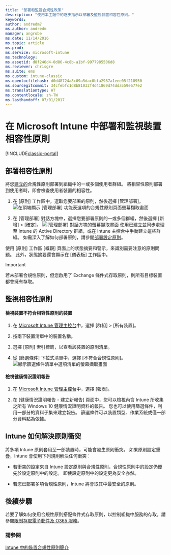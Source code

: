 ```yaml
---
title: "部署和監視合規性政策"
description: "使用本主題中的逐步指示以部署及監視裝置相容性原則。"
keywords: 
author: andredm7
ms.author: andredm
manager: angrobe
ms.date: 11/14/2016
ms.topic: article
ms.prod: 
ms.service: microsoft-intune
ms.technology: 
ms.assetid: d8f246d4-0d86-4c8b-a1bf-9977985506d8
ms.reviewer: chrisgre
ms.suite: ems
ms.custom: intune-classic
ms.openlocfilehash: d0d48724a8c09a5dac0bfa2987a1eee05f218950
ms.sourcegitcommit: 34cfebfc1d8b81032f4d41869d74dda559e677e2
ms.translationtype: HT
ms.contentlocale: zh-TW
ms.lasthandoff: 07/01/2017
---
```

# <a name="deploy-and-monitor-a-device-compliance-policy-in-microsoft-intune"></a>在 Microsoft Intune 中部署和監視裝置相容性原則

[!INCLUDE[classic-portal](../includes/classic-portal.md)]

## <a name="deploy-a-compliance-policy"></a>部署相容性原則
將您[建立的](create-a-device-compliance-policy-in-microsoft-intune.md)合規性原則部署到組織中的一或多個使用者群組。 將相容性原則部署到使用者時，即會檢查使用者裝置的相容性。

1.  在 [原則] 工作區中，選取您要部署的原則，然後選擇 [管理部署]。
![在頂端顯示 [管理部署] 功能表選項的合規性原則頁面螢幕擷取畫面](./media/intune-sa-3c-deploy-compliance-policy2.png)

2.  在 [管理部署] 對話方塊中，選擇您要部署原則的一或多個群組，然後選擇 [新增] > [確定]。
![[管理部署] 對話方塊的螢幕擷取畫面](./media/intune-sa-3d-deploy-compliance-policy3-Manage.png) 使用已建立並同步處理至 Intune 的 Active Directory 群組，或在 Intune 主控台中手動建立這些群組。 如需深入了解如何部署原則，請參閱[部署設定原則](manage-settings-and-features-on-your-devices-with-microsoft-intune-policies.md)。

使用 [原則] 工作區 [概觀] 頁面上的狀態摘要和警示，來識別需要注意的原則問題。 此外，狀態摘要還會顯示在 [儀表板]  工作區中。

> [!IMPORTANT]
> 若未部署合規性原則，但您啟用了 Exchange 條件式存取原則，則所有目標裝置都會擁有存取。

## <a name="monitor-the-compliance-policy"></a>監視相容性原則

#### <a name="to-view-devices-that-do-not-conform-to-a-compliance-policy"></a>檢視裝置不符合相容性原則的裝置

1.  在 [Microsoft Intune 管理主控台](https://manage.microsoft.com)中，選擇 [群組] > [所有裝置]。

2.  按兩下裝置清單中的裝置名稱。

3.  選擇 [原則] 索引標籤，以查看該裝置的原則清單。

4.  從 [篩選條件] 下拉式清單中，選擇 [不符合合規性原則]。
![顯示篩選條件清單中選項清單的螢幕擷取畫面](./media/intune-sa-3e-view-device-noncompliance.png)

#### <a name="to-view-the-health-attestation-reports"></a>檢視健康情況證明報告

1.  在 [Microsoft Intune 管理主控台](https://manage.microsoft.com)中，選擇 [報表]。

2.  在 [健康情況證明報告 - 建立新報告] 頁面中，您可以檢視內含 Intune 所收集之所有 Windows 10 健康情況證明資料的報告。 您也可以使用篩選條件，利用一部分的資料子集來建立報告。 篩選條件可以裝置類型、作業系統或僅一部分資料點為依據。

## <a name="how-intune-resolves-policy-conflicts"></a>Intune 如何解決原則衝突
將多項 Intune 原則套用至一部裝置時，可能會發生原則衝突。 如果原則設定重疊，Intune 會使用下列規則解決任何衝突︰

-   若衝突的設定來自 Intune 設定原則與合規性原則，合規性原則中的設定仍優先於設定原則中的設定。 即使設定原則中的設定更為安全亦然。

-   若您已部署多項合規性原則，Intune 將會取其中最安全的原則。

## <a name="next-steps"></a>後續步驟
若要了解如何使用合規性原則搭配條件式存取原則，以控制組織中服務的存取，請參閱[限制存取電子郵件及 O365 服務](restrict-access-to-email-and-o365-services-with-microsoft-intune.md)。


### <a name="see-also"></a>請參閱
[Intune 中的裝置合規性原則簡介](introduction-to-device-compliance-policies-in-microsoft-intune.md)
